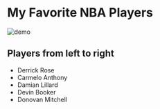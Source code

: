 # My Favorite NBA Players

![demo](demo/capture.gif)

## Players from left to right

- Derrick Rose
- Carmelo Anthony
- Damian Lillard
- Devin Booker
- Donovan Mitchell

